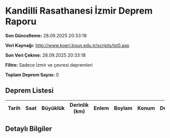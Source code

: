 # Kandilli Rasathanesi İzmir Deprem Raporu

**Son Güncelleme:** 28.09.2025 20:33:18

**Veri Kaynağı:** http://www.koeri.boun.edu.tr/scripts/lst0.asp

**Son Veri Çekme:** 28.09.2025 20:33:18

**Filtre:** Sadece İzmir ve çevresi depremleri

**Toplam Deprem Sayısı:** 0

## Deprem Listesi

| Tarih | Saat | Büyüklük | Derinlik (km) | Enlem | Boylam | Konum | Durum |
|-------|------|----------|---------------|-------|--------|-------|-------|

## Detaylı Bilgiler

